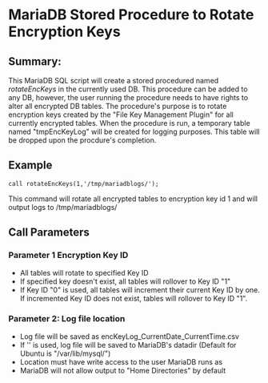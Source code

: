 # MariaDB Stored Procedure to Rotate Encryption Keys

## Summary:
   This MariaDB SQL script will create a stored procedured named *rotateEncKeys* in the currently used DB.  This procedure can be added to any DB, however, the user running the procedure needs to have rights to alter all encrypted DB tables.  The procedure's purpose is to rotate encryption keys created by the "File Key Management Plugin" for all currently encrypted tables.  When the procedure is run, a temporary table named "tmpEncKeyLog" will be created for logging purposes.  This table will be dropped upon the procdure's completion.

## Example
```
call rotateEncKeys(1,'/tmp/mariadblogs/');
```
This command will rotate all encrypted tables to encryption key id 1 and will output logs to /tmp/mariadblogs/
   
## Call Parameters
### Parameter 1 Encryption Key ID
   - All tables will rotate to specified Key ID
   - If specified key doesn't exist, all tables will rollover to Key ID "1"
   - If Key ID "0" is used, all tables will increment their current Key ID by one. If incremented Key ID does not exist, tables will rollover to Key ID "1".
### Parameter 2: Log file location
   - Log file will be saved as encKeyLog_CurrentDate_CurrentTime.csv
   - If '' is used, log file will be saved to MariaDB's datadir (Default for Ubuntu is "/var/lib/mysql/")
   - Location must have write access to the user MariaDB runs as
   - MariaDB will not allow output to "Home Directories" by default
